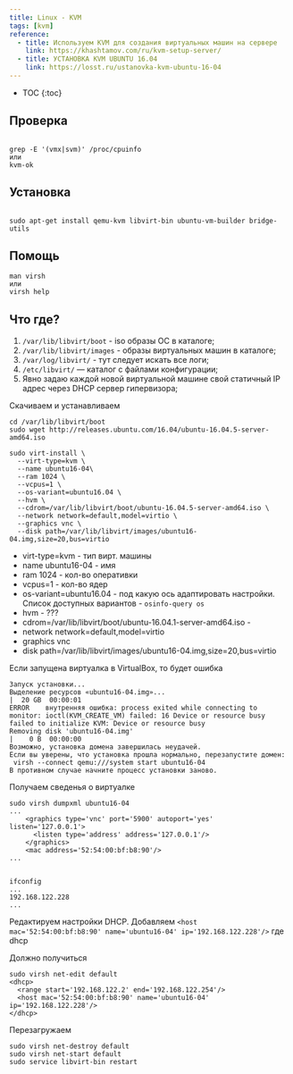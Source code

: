 ```yaml
---
title: Linux - KVM
tags: [kvm]
reference:
  - title: Используем KVM для создания виртуальных машин на сервере
    link: https://khashtamov.com/ru/kvm-setup-server/
  - title: УСТАНОВКА KVM UBUNTU 16.04
    link: https://losst.ru/ustanovka-kvm-ubuntu-16-04
---
```


* TOC 
{:toc}


## Проверка 

<pre><code class="perl">
grep -E '(vmx|svm)' /proc/cpuinfo
или 
kvm-ok
</code></pre>

## Установка
<pre><code class="perl">
sudo apt-get install qemu-kvm libvirt-bin ubuntu-vm-builder bridge-utils
</code></pre>

## Помощь

<pre><code class="perl">man virsh
или
virsh help
</code></pre>

## Что где?

1. `/var/lib/libvirt/boot` - iso образы ОС в каталоге;
2. `/var/lib/libvirt/images` - образы виртуальных машин в каталоге;
3. `/var/log/libvirt/` - тут следует искать все логи;
4. `/etc/libvirt/` — каталог с файлами конфигурации;
5. Явно задаю каждой новой виртуальной машине свой статичный IP адрес через DHCP сервер гипервизора;

Скачиваем и устанавливаем

<pre><code class="perl">cd /var/lib/libvirt/boot
sudo wget http://releases.ubuntu.com/16.04/ubuntu-16.04.5-server-amd64.iso
</code></pre>


<pre><code class="perl">sudo virt-install \
  --virt-type=kvm \
  --name ubuntu16-04\
  --ram 1024 \
  --vcpus=1 \
  --os-variant=ubuntu16.04 \
  --hvm \
  --cdrom=/var/lib/libvirt/boot/ubuntu-16.04.5-server-amd64.iso \
  --network network=default,model=virtio \
  --graphics vnc \
  --disk path=/var/lib/libvirt/images/ubuntu16-04.img,size=20,bus=virtio
</code></pre>

- virt-type=kvm - тип вирт. машины
- name ubuntu16-04 - имя
- ram 1024 - кол-во оперативки
- vcpus=1 - кол-во ядер
- os-variant=ubuntu16.04 - под какую ось адаптировать настройки. Список доступных вариантов - `osinfo-query os`
- hvm - ???
- cdrom=/var/lib/libvirt/boot/ubuntu-16.04.1-server-amd64.iso - 
- network network=default,model=virtio
- graphics vnc
- disk path=/var/lib/libvirt/images/ubuntu16-04.img,size=20,bus=virtio

<div class="error">
<p>Если запущена виртуалка в VirtualBox, то будет ошибка</p>

<pre><code class="perl">Запуск установки...
Выделение ресурсов «ubuntu16-04.img»...                                                                                                                                                      |  20 GB  00:00:01     
ERROR    внутренняя ошибка: process exited while connecting to monitor: ioctl(KVM_CREATE_VM) failed: 16 Device or resource busy
failed to initialize KVM: Device or resource busy
Removing disk 'ubuntu16-04.img'                                                                                                                                                                                 |    0 B  00:00:00     
Возможно, установка домена завершилась неудачей. 
Если вы уверены, что установка прошла нормально, перезапустите домен:
 virsh --connect qemu:///system start ubuntu16-04
В противном случае начните процесс установки заново.
</code></pre>
</div>

Получаем сведенья о виртуалке

<pre><code class="perl">sudo virsh dumpxml ubuntu16-04
...
    &lt;graphics type='vnc' port='5900' autoport='yes' listen='127.0.0.1'>
      &lt;listen type='address' address='127.0.0.1'/>
    &lt;/graphics>
    &lt;mac address='52:54:00:bf:b8:90'/>
...

</code></pre>

<pre><code class="perl">ifconfig
...
192.168.122.228
...
</code></pre>



Редактируем настройки DHCP. Добавляем `<host mac='52:54:00:bf:b8:90' name='ubuntu16-04' ip='192.168.122.228'/>` где dhcp

Должно получиться

<pre><code class="perl">sudo virsh net-edit default
&lt;dhcp>
  &lt;range start='192.168.122.2' end='192.168.122.254'/>
  &lt;host mac='52:54:00:bf:b8:90' name='ubuntu16-04' ip='192.168.122.228'/>
&lt;/dhcp>
</code></pre>

Перезагружаем

<pre><code class="perl">sudo virsh net-destroy default
sudo virsh net-start default
sudo service libvirt-bin restart
</code></pre>

